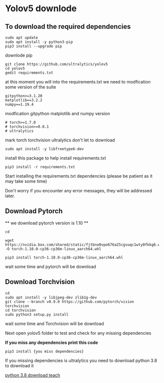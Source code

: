 # Yolov5 downlode 

## To download the required dependencies

```
sudo apt update
sudo apt install -y python3-pip
pip3 install --upgrade pip
```
downlode pip

```
git clone https://github.com/ultralytics/yolov5
cd yolov5
gedit requirements.txt
```

at this moment you will into the requirements.txt
we need to modfication some  version of the suite

```
gitpython>=3.1.20
matplotlib==3.2.2
numpy==1.19.4
```
modfication gitpython matplotlib and  numpy version

```
# torch>=1.7.0
# torchvision>=0.8.1
# ultralytics
```
mark torch torchvision ultralytics don't let to download

```
sudo apt install -y libfreetype6-dev
```

install this package to help install requirements.txt

```
pip3 install -r requirements.txt
```
Start installing the requirements.txt dependencies (please be patient as it may take some time)

Don't worry if you encounter any error messages, they will be addressed later.

## Download Pytorch

** we download pytorch version is 1.10 **

```
cd

wget https://nvidia.box.com/shared/static/fjtbno0vpo676a25cgvuqc1wty0fkkg6.whl -O torch-1.10.0-cp36-cp36m-linux_aarch64.whl

pip3 install torch-1.10.0-cp36-cp36m-linux_aarch64.whl
```
wait some time and pytorch will be download

## Download Torchvision

```
cd
sudo apt install -y libjpeg-dev zlib1g-dev
git clone --branch v0.9.0 https://github.com/pytorch/vision torchvision
cd torchvision
sudo python3 setup.py install
```

wait some time and Torchvision will be download

Next open yolov5 folder to test and check for any missing dependencies

**If you miss any dependencies print this code**

```
pip3 install {you miss dependencies}
```
If you missing dependencies is ultralytics you need to download python 3.8 to download it

[python 3.8 download teach](https://markdownlivepreview.com)


